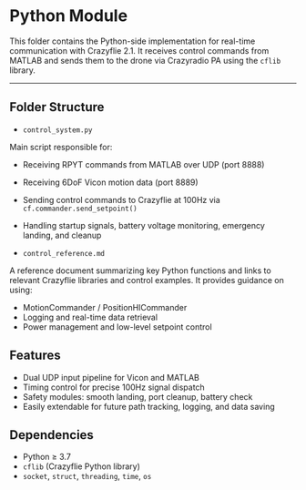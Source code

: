 # Python Module

This folder contains the Python-side implementation for real-time communication with Crazyflie 2.1. It receives control commands from MATLAB and sends them to the drone via Crazyradio PA using the `cflib` library.

---

## Folder Structure

- `control_system.py`

 Main script responsible for:

  - Receiving RPYT commands from MATLAB over UDP (port 8888)
  - Receiving 6DoF Vicon motion data (port 8889)
  - Sending control commands to Crazyflie at 100Hz via `cf.commander.send_setpoint()`
  - Handling startup signals, battery voltage monitoring, emergency landing, and cleanup

- `control_reference.md`

 A reference document summarizing key Python functions and links to relevant Crazyflie libraries and control examples. It provides guidance on using:

  - MotionCommander / PositionHlCommander
  - Logging and real-time data retrieval
  - Power management and low-level setpoint control



## Features

* Dual UDP input pipeline for Vicon and MATLAB
* Timing control for precise 100Hz signal dispatch
* Safety modules: smooth landing, port cleanup, battery check
* Easily extendable for future path tracking, logging, and data saving



## Dependencies

* Python ≥ 3.7
* `cflib` (Crazyflie Python library)
* `socket`, `struct`, `threading`, `time`, `os`



